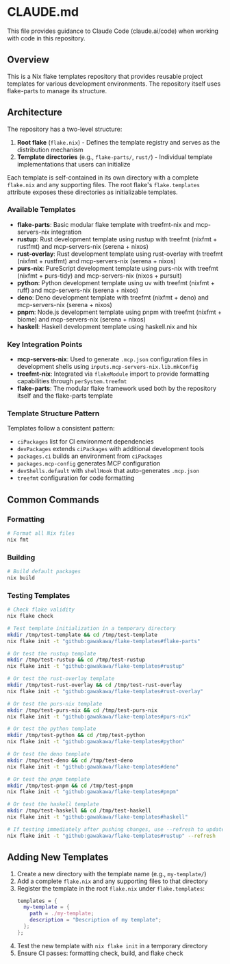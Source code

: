 # CLAUDE.md

This file provides guidance to Claude Code (claude.ai/code) when working with code in this repository.

## Overview

This is a Nix flake templates repository that provides reusable project templates for various development environments. The repository itself uses flake-parts to manage its structure.

## Architecture

The repository has a two-level structure:

1. **Root flake** (`flake.nix`) - Defines the template registry and serves as the distribution mechanism
2. **Template directories** (e.g., `flake-parts/`, `rust/`) - Individual template implementations that users can initialize

Each template is self-contained in its own directory with a complete `flake.nix` and any supporting files. The root flake's `flake.templates` attribute exposes these directories as initializable templates.

### Available Templates

- **flake-parts**: Basic modular flake template with treefmt-nix and mcp-servers-nix integration
- **rustup**: Rust development template using rustup with treefmt (nixfmt + rustfmt) and mcp-servers-nix (serena + nixos)
- **rust-overlay**: Rust development template using rust-overlay with treefmt (nixfmt + rustfmt) and mcp-servers-nix (serena + nixos)
- **purs-nix**: PureScript development template using purs-nix with treefmt (nixfmt + purs-tidy) and mcp-servers-nix (nixos + pursuit)
- **python**: Python development template using uv with treefmt (nixfmt + ruff) and mcp-servers-nix (serena + nixos)
- **deno**: Deno development template with treefmt (nixfmt + deno) and mcp-servers-nix (serena + nixos)
- **pnpm**: Node.js development template using pnpm with treefmt (nixfmt + biome) and mcp-servers-nix (serena + nixos)
- **haskell**: Haskell development template using haskell.nix and hix

### Key Integration Points

- **mcp-servers-nix**: Used to generate `.mcp.json` configuration files in development shells using `inputs.mcp-servers-nix.lib.mkConfig`
- **treefmt-nix**: Integrated via `flakeModule` import to provide formatting capabilities through `perSystem.treefmt`
- **flake-parts**: The modular flake framework used both by the repository itself and the flake-parts template

### Template Structure Pattern

Templates follow a consistent pattern:
- `ciPackages` list for CI environment dependencies
- `devPackages` extends `ciPackages` with additional development tools
- `packages.ci` builds an environment from `ciPackages`
- `packages.mcp-config` generates MCP configuration
- `devShells.default` with `shellHook` that auto-generates `.mcp.json`
- `treefmt` configuration for code formatting

## Common Commands

### Formatting
```bash
# Format all Nix files
nix fmt
```

### Building
```bash
# Build default packages
nix build
```

### Testing Templates
```bash
# Check flake validity
nix flake check

# Test template initialization in a temporary directory
mkdir /tmp/test-template && cd /tmp/test-template
nix flake init -t "github:gawakawa/flake-templates#flake-parts"

# Or test the rustup template
mkdir /tmp/test-rustup && cd /tmp/test-rustup
nix flake init -t "github:gawakawa/flake-templates#rustup"

# Or test the rust-overlay template
mkdir /tmp/test-rust-overlay && cd /tmp/test-rust-overlay
nix flake init -t "github:gawakawa/flake-templates#rust-overlay"

# Or test the purs-nix template
mkdir /tmp/test-purs-nix && cd /tmp/test-purs-nix
nix flake init -t "github:gawakawa/flake-templates#purs-nix"

# Or test the python template
mkdir /tmp/test-python && cd /tmp/test-python
nix flake init -t "github:gawakawa/flake-templates#python"

# Or test the deno template
mkdir /tmp/test-deno && cd /tmp/test-deno
nix flake init -t "github:gawakawa/flake-templates#deno"

# Or test the pnpm template
mkdir /tmp/test-pnpm && cd /tmp/test-pnpm
nix flake init -t "github:gawakawa/flake-templates#pnpm"

# Or test the haskell template
mkdir /tmp/test-haskell && cd /tmp/test-haskell
nix flake init -t "github:gawakawa/flake-templates#haskell"

# If testing immediately after pushing changes, use --refresh to update the cache
nix flake init -t "github:gawakawa/flake-templates#rustup" --refresh
```

## Adding New Templates

1. Create a new directory with the template name (e.g., `my-template/`)
2. Add a complete `flake.nix` and any supporting files to that directory
3. Register the template in the root `flake.nix` under `flake.templates`:
   ```nix
   templates = {
     my-template = {
       path = ./my-template;
       description = "Description of my template";
     };
   };
   ```
4. Test the new template with `nix flake init` in a temporary directory
5. Ensure CI passes: formatting check, build, and flake check
